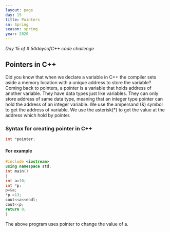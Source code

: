 ```yaml
---
layout: page
day: 15
title: Pointers 
sn: Spring
season: spring
year: 2020
---
```


*Day 15 of \# 50daysofC++ code challenge*

## Pointers in C++

Did you know that when we declare a variable in C++ the compiler sets aside a memory location with a unique address to store the variable?
Coming back to pointers, a pointer is a variable that holds address of another variable. They have data types just like variables. They can only store address of same data type, meaning that an integer type pointer can hold the address of an integer variable. We use the ampersand (&) symbol to get the address of variable. We use the asterisk(*) to get the value at the address which hold by pointer.

### Syntax for creating pointer in C++
```cpp
int *pointer;
```

#### For example

```cpp
#include <iostream>
using namespace std;
int main()
{
int a=10;
int *p;
p=&a;
*p =13;
cout<<a<<endl;
cout<<p;
return 0;
}
```

The above program uses pointer to change the value of a.


